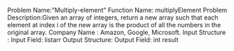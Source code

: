 Problem Name:"Multiply-element"
Function Name: multiplyElement
Problem Description:Given an array of integers, return a new array such that each element at index i of the new array is the product of all the numbers in the original array.
Company Name : Amazon, Google, Microsoft.
Input Structure :
Input Field: list<int>arr
Output Structure:
Output Field: int result
